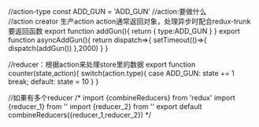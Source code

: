 //action-type
const ADD_GUN = 'ADD_GUN'
//action:要做什么  
//action creator 生产action         action通常返回对象，处理异步时配合redux-trunk要返回函数
export function addGun(){
    return {
        type:ADD_GUN
    }
}
export function asyncAddGun(){
    return dispatch=>{
        setTimeout(()=>{
            dispatch(addGun())
        },2000)
    }
}

//reducer：根据action来处理store里的数据
export function counter(state,action){
    switch(action.type){
        case ADD_GUN:
            state += 1
            break;
        default:
            state = 10
    }
}



//如果有多个reducer
/* import {combineReducers} from 'redux'
import {reducer_1} from ''
import {reducer_2} from ''
export default combineReducers({reducer_1,reducer_2})
*/